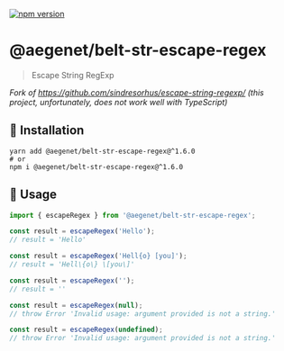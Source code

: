 [![npm version](https://img.shields.io/npm/v/@aegenet/belt-str-escape-regex.svg)](https://www.npmjs.com/package/@aegenet/belt-str-escape-regex)
<br>

# @aegenet/belt-str-escape-regex

> Escape String RegExp

*Fork of https://github.com/sindresorhus/escape-string-regexp/ (this project, unfortunately, does not work well with TypeScript)*

## 💾 Installation

```shell
yarn add @aegenet/belt-str-escape-regex@^1.6.0
# or
npm i @aegenet/belt-str-escape-regex@^1.6.0
```

## 📝 Usage


```typescript
import { escapeRegex } from '@aegenet/belt-str-escape-regex';

const result = escapeRegex('Hello');
// result = 'Hello'
```

```typescript
const result = escapeRegex('Hell{o} [you]');
// result = 'Hell\{o\} \[you\]'
```

```typescript
const result = escapeRegex('');
// result = ''
```

```typescript
const result = escapeRegex(null);
// throw Error 'Invalid usage: argument provided is not a string.'
```

```typescript
const result = escapeRegex(undefined);
// throw Error 'Invalid usage: argument provided is not a string.'
```
